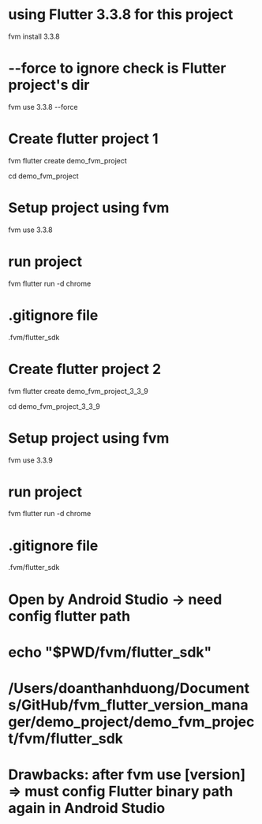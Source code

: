 # using Flutter 3.3.8 for this project
fvm install 3.3.8
# --force to ignore check is Flutter project's dir
fvm use 3.3.8 --force 

# Create flutter project 1
fvm flutter create demo_fvm_project

cd demo_fvm_project

# Setup project using fvm
fvm use 3.3.8

# run project
fvm flutter run -d chrome

# .gitignore file 
.fvm/flutter_sdk

# Create flutter project 2
fvm flutter create demo_fvm_project_3_3_9

cd demo_fvm_project_3_3_9

# Setup project using fvm
fvm use 3.3.9

# run project
fvm flutter run -d chrome

# .gitignore file 
.fvm/flutter_sdk

# Open by Android Studio -> need config flutter path 
# echo "$PWD/fvm/flutter_sdk"
# /Users/doanthanhduong/Documents/GitHub/fvm_flutter_version_manager/demo_project/demo_fvm_project/fvm/flutter_sdk

# Drawbacks: after fvm use [version] => must config Flutter binary path again in Android Studio

